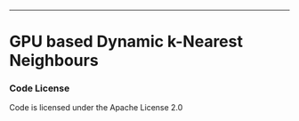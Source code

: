 ***

# GPU based Dynamic k-Nearest Neighbours

### Code License

Code is licensed under the Apache License 2.0  